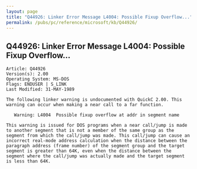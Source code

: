 ```yaml
---
layout: page
title: "Q44926: Linker Error Message L4004: Possible Fixup Overflow..."
permalink: /pubs/pc/reference/microsoft/kb/Q44926/
---
```


## Q44926: Linker Error Message L4004: Possible Fixup Overflow...

	Article: Q44926
	Version(s): 2.00
	Operating System: MS-DOS
	Flags: ENDUSER | S_LINK
	Last Modified: 31-MAY-1989
	
	The following linker warning is undocumented with QuickC 2.00. This
	warning can occur when making a near call to a far function.
	
	   Warning: L4004  Possible fixup overflow at addr in segment name
	
	This warning is issued for DOS programs when a near call/jump is made
	to another segment that is not a member of the same group as the
	segment from which the call/jump was made. This call/jump can cause an
	incorrect real-mode address calculation when the distance between the
	paragraph address (frame number) of the segment group and the target
	segment is greater than 64K, even when the distance between the
	segment where the call/jump was actually made and the target segment
	is less than 64K.
